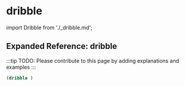 # dribble

import Dribble from './_dribble.md';

<Dribble />

## Expanded Reference: dribble

:::tip
TODO: Please contribute to this page by adding explanations and examples
:::

```lisp
(dribble )
```
